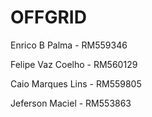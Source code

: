 # OFFGRID



Enrico B Palma - RM559346

Felipe Vaz Coelho - RM560129

Caio Marques Lins - RM559805

Jeferson Maciel - RM553863